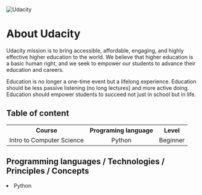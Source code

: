 

<img src="http://1onjea25cyhx3uvxgs4vu325.wpengine.netdna-cdn.com/wp-content/themes/udacity_wp_1_8/images/Udacity_Logo_SVG_200x35.svg" alt="Udacity" border="0">

<html>
<body>

<h1>About Udacity</h1>
<p>
  Udacity mission is to bring accessible, affordable, engaging, and highly effective higher education to the world. We believe that higher education is a basic human right, and we seek to empower our students to advance their education and careers.
</p>
<p>
Education is no longer a one-time event but a lifelong experience. Education should be less passive listening (no long lectures) and more active doing. Education should empower students to succeed not just in school but in life.
</p>
<h2>Table of content</h2>
<table >
         <tr>
          <th>Course</th>
          <th>Programing language</th>
          <th>Level</th>
          </tr>
          <tr align="center">
    <td>Intro to Computer Science</td>
    <td>Python</td>
    <td>Beginner</td>
  </tr>
          </table>
          
<h2>Programming languages / Technologies / Principles / Concepts</h2>
   <li>Python</li>
</body>
</html>
